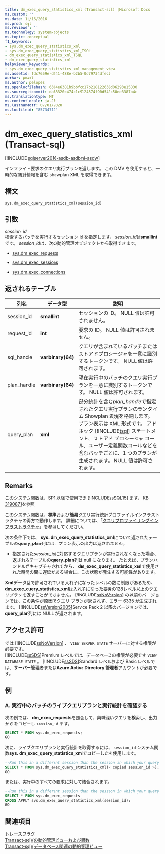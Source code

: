 ```yaml
---
title: dm_exec_query_statistics_xml (Transact-sql) |Microsoft Docs
ms.custom: ''
ms.date: 11/16/2016
ms.prod: sql
ms.reviewer: ''
ms.technology: system-objects
ms.topic: conceptual
f1_keywords:
- sys.dm_exec_query_statistics_xml
- sys.dm_exec_query_statistics_xml_TSQL
- dm_exec_query_statistics_xml_TSQL
- dm_exec_query_statistics_xml
helpviewer_keywords:
- sys.dm_exec_query_statistics_xml management view
ms.assetid: fdc7659e-df41-488e-b2b5-0d79734dfecb
author: pmasl
ms.author: pelopes
ms.openlocfilehash: 6304e6381b9bbfcc17b218122631d06293e15830
ms.sourcegitcommit: da88320c474c1c9124574f90d549c50ee3387b4c
ms.translationtype: MT
ms.contentlocale: ja-JP
ms.lasthandoff: 07/01/2020
ms.locfileid: "85734711"
---
```

# <a name="sysdm_exec_query_statistics_xml-transact-sql"></a>dm_exec_query_statistics_xml (Transact-sql)
[!INCLUDE [sqlserver2016-asdb-asdbmi-asdw](../../includes/applies-to-version/sqlserver2016-asdb-asdbmi-asdw.md)]

インフライト要求のクエリ実行プランを返します。 この DMV を使用すると、一時的な統計情報を含む showplan XML を取得できます。 

## <a name="syntax"></a>構文

```
sys.dm_exec_query_statistics_xml(session_id)  
``` 

## <a name="arguments"></a>引数 
*session_id*  
 検索するバッチを実行するセッション id を指定します。 *session_id*は**smallint**です。 *session_id*は、次の動的管理オブジェクトから取得できます。  
  
-   [sys.dm_exec_requests](../../relational-databases/system-dynamic-management-views/sys-dm-exec-requests-transact-sql.md)  
  
-   [sys.dm_exec_sessions](../../relational-databases/system-dynamic-management-views/sys-dm-exec-sessions-transact-sql.md)  
  
-   [sys.dm_exec_connections](../../relational-databases/system-dynamic-management-views/sys-dm-exec-connections-transact-sql.md)  

## <a name="table-returned"></a>返されるテーブル

|列名|データ型|説明|  
|-----------------|---------------|-----------------|
|session_id|**smallint**|セッションの ID。 NULL 値は許可されません。|
|request_id|**int**|要求の ID。 NULL 値は許可されません。|
|sql_handle|**varbinary(64)**|クエリが含まれているバッチまたはストアドプロシージャを一意に識別するトークンです。 NULL 値は許可されます。|
|plan_handle|**varbinary(64)**|現在実行中のバッチのクエリ実行プランを一意に識別するトークンです。 NULL 値は許可されます。|
|query_plan|**xml**|部分統計を含む*plan_handle*で指定されたクエリ実行プランのランタイム Showplan 表現を格納します。 プラン表示は XML 形式です。 アドホック [!INCLUDE[tsql](../../includes/tsql-md.md)] ステートメント、ストアド プロシージャ コール、ユーザー定義関数コールなどを含むバッチごとに、1 つのプランが生成されます。 NULL 値は許可されます。|

## <a name="remarks"></a>Remarks
このシステム関数は、SP1 以降で使用でき [!INCLUDE[ssSQL15](../../includes/sssql15-md.md)] ます。 KB [3190871](https://support.microsoft.com/help/3190871)を参照

このシステム関数は、**標準**および**簡易**クエリ実行統計プロファイルインフラストラクチャの両方で動作します。 詳細については、「[クエリプロファイリングインフラストラクチャ](../../relational-databases/performance/query-profiling-infrastructure.md)」を参照してください。  

次の条件下では、 **sys. dm_exec_query_statistics_xml**について返されたテーブルの**query_plan**列には、プラン表示の出力は返されません。  
  
-   指定された*session_id*に対応するクエリプランが実行されなくなった場合、返されるテーブルの**query_plan**列は null になります。 たとえば、プランハンドルがキャプチャされてから、 **dm_exec_query_statistics_xml**で使用された時間の間に遅延がある場合に、この状態が発生する可能性があります。  
    
**Xml**データ型で許可されている入れ子になったレベルの数に制限があるため、 **dm_exec_query_statistics_xml**は入れ子になった要素の128レベル以上のクエリプランを返すことができません。 [!INCLUDE[ssNoVersion](../../includes/ssnoversion-md.md)] の以前のバージョンでは、この条件が原因でクエリ プランが返されず、エラー 6335 が生成されます。 [!INCLUDE[ssVersion2005](../../includes/ssversion2005-md.md)]Service Pack 2 以降のバージョンでは、 **query_plan**列には NULL が返されます。   

## <a name="permissions"></a>アクセス許可  
では [!INCLUDE[ssNoVersion](../../includes/ssnoversion-md.md)] 、 `VIEW SERVER STATE` サーバーに対する権限が必要です。  
[!INCLUDE[ssSDS](../../includes/sssds-md.md)]Premium レベルでは、データベースの権限が必要です `VIEW DATABASE STATE` 。 [!INCLUDE[ssSDS](../../includes/sssds-md.md)]Standard レベルおよび Basic レベルでは、**サーバー管理**者または**Azure Active Directory 管理者**アカウントが必要です。

## <a name="examples"></a>例  
  
### <a name="a-looking-at-live-query-plan-and-execution-statistics-for-a-running-batch"></a>A. 実行中のバッチのライブクエリプランと実行統計を確認する  
 次の例では、 **dm_exec_requests**を照会して、興味深いクエリを検索し、出力からをコピーし `session_id` ます。  
  
```sql  
SELECT * FROM sys.dm_exec_requests;  
GO  
```  
  
 次に、ライブクエリプランと実行統計を取得するには、 `session_id` システム関数**sys. dm_exec_query_statistics_xml**でコピーしたを使用します。  
  
```sql  
--Run this in a different session than the session in which your query is running.
SELECT * FROM sys.dm_exec_query_statistics_xml(< copied session_id >);  
GO  
```   

 または、実行中のすべての要求に対して結合されます。  
  
```sql  
--Run this in a different session than the session in which your query is running.
SELECT * FROM sys.dm_exec_requests
CROSS APPLY sys.dm_exec_query_statistics_xml(session_id);  
GO  
```   
  
## <a name="see-also"></a>関連項目
  [トレースフラグ](../../t-sql/database-console-commands/dbcc-traceon-trace-flags-transact-sql.md)  
 [Transact-sql&#41;&#40;の動的管理ビューおよび関数](~/relational-databases/system-dynamic-management-views/system-dynamic-management-views.md)   
 [Transact-sql&#41;&#40;データベース関連の動的管理ビュー](../../relational-databases/system-dynamic-management-views/database-related-dynamic-management-views-transact-sql.md)  

